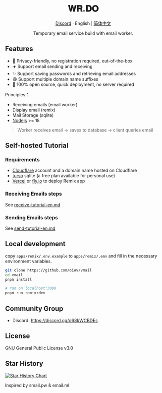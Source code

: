 <div align="center">
  <h1>𝐖𝐑.𝐃𝐎</h1>
  <p><a href="https://discord.gg/d68kWCBDEs">Discord</a> · English | <a href="/README.md">简体中文</a></p>
  <p>Temporary email service build with email worker.</p>
  <!-- <img src="https://img.inke.app/file/beb0212f96c6cd37eaeb8.jpg"/> -->
</div>

## Features

- 🎯 Privacy-friendly, no registration required, out-of-the-box
- ✈️ Support email sending and receiving
- ✨ Support saving passwords and retrieving email addresses
- 😄 Support multiple domain name suffixes
- 🚀 100% open source, quick deployment, no server required

Principles： 

- Receiving emails (email worker)
- Display email (remix)
- Mail Storage (sqlite)
- [Nodejs](https://nodejs.org) >= 18

> Worker receives email -> saves to database -> client queries email

## Self-hosted Tutorial

### Requirements

- [Cloudflare](https://dash.cloudflare.com/) account and a domain name hosted on Cloudflare
- [turso](https://turso.tech) sqlite (a free plan available for personal use)
- [Vercel](https://vercel.com) or [fly.io](https://fly.io) to deploy Remix app

### Receiving Emails steps

See [receive-tutorial-en.md](/docs//receive-tutorial-en.md)

### Sending Emails steps

See [send-tutorial-en.md](/docs/send-tutorial-en.md)

## Local development

copy `apps/remix/.env.example` to `apps/remix/.env` and fill in the necessary environment variables.

```bash
git clone https://github.com/oiov/vmail
cd vmail
pnpm install

# run on localhost:3000
pnpm run remix:dev
```

## Community Group

- Discord: https://discord.gg/d68kWCBDEs

## License

GNU General Public License v3.0

## Star History

[![Star History Chart](https://api.star-history.com/svg?repos=oiov/vmail&type=Date)](https://star-history.com/#oiov/vmail&Date)

Inspired by smail.pw & email.ml